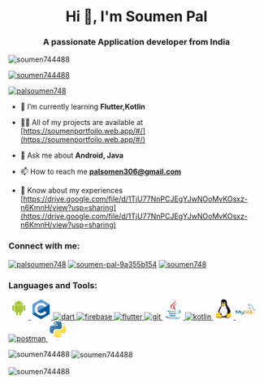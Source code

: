 <h1 align="center">Hi 👋, I'm Soumen Pal</h1>
<h3 align="center">A passionate Application developer from India</h3>

<p align="left"> <img src="https://komarev.com/ghpvc/?username=soumen744488&label=Profile%20views&color=0e75b6&style=flat" alt="soumen744488" /> </p>

<p align="left"> <a href="https://github.com/ryo-ma/github-profile-trophy"><img src="https://github-profile-trophy.vercel.app/?username=soumen744488" alt="soumen744488" /></a> </p>

<p align="left"> <a href="https://twitter.com/palsoumen748" target="blank"><img src="https://img.shields.io/twitter/follow/palsoumen748?logo=twitter&style=for-the-badge" alt="palsoumen748" /></a> </p>

- 🌱 I’m currently learning **Flutter,Kotlin**

- 👨‍💻 All of my projects are available at [https://soumenportfoilo.web.app/#/](https://soumenportfoilo.web.app/#/)

- 💬 Ask me about **Android, Java**

- 📫 How to reach me **palsomen306@gmail.com**

- 📄 Know about my experiences [https://drive.google.com/file/d/1TjU77NnPCJEgYJwNOoMvKOsxz-n6KmnH/view?usp=sharing](https://drive.google.com/file/d/1TjU77NnPCJEgYJwNOoMvKOsxz-n6KmnH/view?usp=sharing)

<h3 align="left">Connect with me:</h3>
<p align="left">
<a href="https://twitter.com/palsoumen748" target="blank"><img align="center" src="https://raw.githubusercontent.com/rahuldkjain/github-profile-readme-generator/neutral-icons/src/images/icons/Social/twitter.svg" alt="palsoumen748" height="30" width="40" /></a>
<a href="https://linkedin.com/in/soumen-pal-9a355b154" target="blank"><img align="center" src="https://raw.githubusercontent.com/rahuldkjain/github-profile-readme-generator/neutral-icons/src/images/icons/Social/linked-in-alt.svg" alt="soumen-pal-9a355b154" height="30" width="40" /></a>
<a href="https://instagram.com/soumen748" target="blank"><img align="center" src="https://raw.githubusercontent.com/rahuldkjain/github-profile-readme-generator/neutral-icons/src/images/icons/Social/instagram.svg" alt="soumen748" height="30" width="40" /></a>
</p>

<h3 align="left">Languages and Tools:</h3>
<p align="left"> <a href="https://developer.android.com" target="_blank"> <img src="https://raw.githubusercontent.com/devicons/devicon/master/icons/android/android-original-wordmark.svg" alt="android" width="40" height="40"/> </a> <a href="https://www.cprogramming.com/" target="_blank"> <img src="https://raw.githubusercontent.com/devicons/devicon/master/icons/c/c-original.svg" alt="c" width="40" height="40"/> </a> <a href="https://dart.dev" target="_blank"> <img src="https://www.vectorlogo.zone/logos/dartlang/dartlang-icon.svg" alt="dart" width="40" height="40"/> </a> <a href="https://firebase.google.com/" target="_blank"> <img src="https://www.vectorlogo.zone/logos/firebase/firebase-icon.svg" alt="firebase" width="40" height="40"/> </a> <a href="https://flutter.dev" target="_blank"> <img src="https://www.vectorlogo.zone/logos/flutterio/flutterio-icon.svg" alt="flutter" width="40" height="40"/> </a> <a href="https://git-scm.com/" target="_blank"> <img src="https://www.vectorlogo.zone/logos/git-scm/git-scm-icon.svg" alt="git" width="40" height="40"/> </a> <a href="https://www.java.com" target="_blank"> <img src="https://raw.githubusercontent.com/devicons/devicon/master/icons/java/java-original.svg" alt="java" width="40" height="40"/> </a> <a href="https://kotlinlang.org" target="_blank"> <img src="https://www.vectorlogo.zone/logos/kotlinlang/kotlinlang-icon.svg" alt="kotlin" width="40" height="40"/> </a> <a href="https://www.linux.org/" target="_blank"> <img src="https://raw.githubusercontent.com/devicons/devicon/master/icons/linux/linux-original.svg" alt="linux" width="40" height="40"/> </a> <a href="https://www.mysql.com/" target="_blank"> <img src="https://raw.githubusercontent.com/devicons/devicon/master/icons/mysql/mysql-original-wordmark.svg" alt="mysql" width="40" height="40"/> </a> <a href="https://postman.com" target="_blank"> <img src="https://www.vectorlogo.zone/logos/getpostman/getpostman-icon.svg" alt="postman" width="40" height="40"/> </a> <a href="https://www.python.org" target="_blank"> <img src="https://raw.githubusercontent.com/devicons/devicon/master/icons/python/python-original.svg" alt="python" width="40" height="40"/> </a> </p>

<p><img align="left" src="https://github-readme-stats.vercel.app/api/top-langs?username=soumen744488&show_icons=true&locale=en&layout=compact" alt="soumen744488" /></p>

<p>&nbsp;<img align="center" src="https://github-readme-stats.vercel.app/api?username=soumen744488&show_icons=true&locale=en" alt="soumen744488" /></p>

<p><img align="center" src="https://github-readme-streak-stats.herokuapp.com/?user=soumen744488&" alt="soumen744488" /></p>
